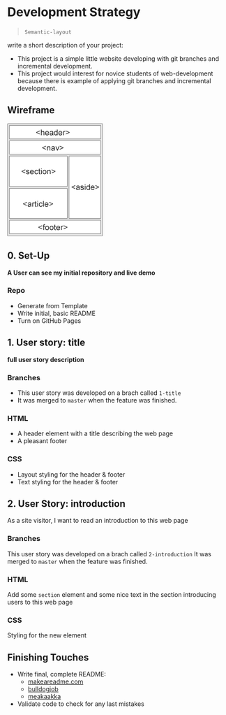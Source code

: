 # Development Strategy

> `Semantic-layout`

write a short description of your project:

- This project is a simple little website developing with git branches and incremental development.
- This project would interest for novice students of web-development because there is example of applying git branches and incremental development.

## Wireframe

<!-- include a wireframe for your project in this repository, and display it here -->
<!-- wireframe.cc is a good site for getting started with wireframes -->
![wireframe](./wireframe.gif)

## 0. Set-Up

__A User can see my initial repository and live demo__

### Repo

- Generate from Template
- Write initial, basic README
- Turn on GitHub Pages

## 1. User story: title

__full user story description__

### Branches

- This user story was developed on a brach called `1-title`
- It was merged to `master` when the feature was finished.

### HTML
- A header element with a title describing the web page
- A pleasant footer

### CSS
- Layout styling for the header & footer
- Text styling for the header & footer

## 2. User Story: introduction
As a site visitor, I want to read an introduction to this web page

### Branches
This user story was developed on a brach called `2-introduction`
It was merged to `master` when the feature was finished.

### HTML
Add some `section` element and some nice text in the section introducing users to this web page

### CSS
Styling for the new element



## Finishing Touches

- Write final, complete README:
  - [makeareadme.com](https://www.makeareadme.com/)
  - [bulldogjob](https://bulldogjob.com/news/449-how-to-write-a-good-readme-for-your-github-project)
  - [meakaakka](https://medium.com/@meakaakka/a-beginners-guide-to-writing-a-kickass-readme-7ac01da88ab3)
- Validate code to check for any last mistakes
